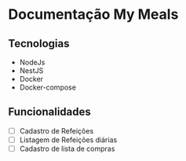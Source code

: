 # Documentação My Meals

## Tecnologias
- NodeJs
- NestJS
- Docker
- Docker-compose

## Funcionalidades

- [ ] Cadastro de Refeições
- [ ] Listagem de Refeições diárias
- [ ] Cadastro de lista de compras
